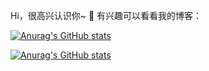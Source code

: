 Hi，很高兴认识你~ 🙆
有兴趣可以看看我的博客：

[![Anurag's GitHub stats](https://github-readme-stats.vercel.app/api?username=pangandchou)](https://github.com/pangandchou)

[![Anurag's GitHub stats](https://github-readme-stats.vercel.app/api/top-langs/?username=pangandchou&hide_border=true&layout=compact)](https://github.com/pangandchou)
